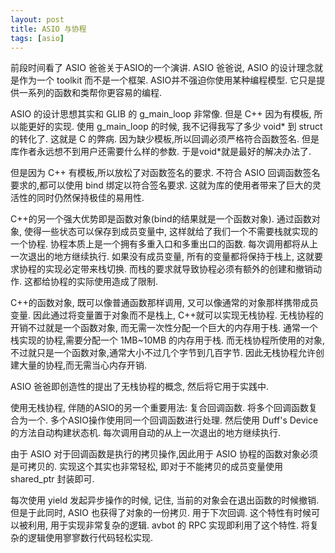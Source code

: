 ```yaml
---
layout: post
title: ASIO 与协程
tags: [asio]
---
```


前段时间看了 ASIO 爸爸关于ASIO的一个演讲. ASIO 爸爸说, ASIO 的设计理念就是作为一个 toolkit 而不是一个框架. ASIO并不强迫你使用某种编程模型. 它只是提供一系列的函数和类帮你更容易的编程.


ASIO 的设计思想其实和 GLIB 的 g_main_loop 非常像. 但是 C++ 因为有模板, 所以能更好的实现. 使用 g_main_loop 的时候, 我不记得我写了多少 void* 到 struct 的转化了. 这就是 C 的弊病. 因为缺少模板,所以回调必须严格符合函数签名. 但是库作者永远想不到用户还需要什么样的参数. 于是void*就是最好的解决办法了.

但是因为 C++ 有模板,所以放松了对函数签名的要求. 不符合 ASIO 回调函数签名要求的,都可以使用 bind 绑定以符合签名要求. 这就为库的使用者带来了巨大的灵活性的同时仍然保持极佳的易用性.

C++的另一个强大优势即是函数对象(bind的结果就是一个函数对象). 通过函数对象, 使得一些状态可以保存到成员变量中, 这样就给了我们一个不需要栈就实现的一个协程. 协程本质上是一个拥有多重入口和多重出口的函数. 每次调用都将从上一次退出的地方继续执行. 如果没有成员变量, 所有的变量都将保持于栈上, 这就要求协程的实现必定带来栈切换. 而栈的要求就导致协程必须有额外的创建和撤销动作. 这都给协程的实际使用造成了限制.

C++的函数对象, 既可以像普通函数那样调用, 又可以像通常的对象那样携带成员变量. 因此通过将变量置于对象而不是栈上, C++就可以实现无栈协程. 无栈协程的开销不过就是一个函数对象, 而无需一次性分配一个巨大的内存用于栈. 通常一个栈实现的协程,需要分配一个 1MB~10MB 的内存用于栈. 而无栈协程所使用的对象,不过就只是一个函数对象,通常大小不过几个字节到几百字节. 因此无栈协程允许创建大量的协程,而无需当心内存开销.

ASIO 爸爸即创造性的提出了无栈协程的概念, 然后将它用于实践中.

使用无栈协程, 伴随的ASIO的另一个重要用法: 复合回调函数. 将多个回调函数复合为一个. 多个ASIO操作使用同一个回调函数进行处理. 然后使用 Duff's Device 的方法自动构建状态机. 每次调用自动的从上一次退出的地方继续执行.

由于 ASIO 对于回调函数是执行的拷贝操作,因此用于 ASIO 协程的函数对象必须是可拷贝的. 实现这个其实也非常轻松, 即对于不能拷贝的成员变量使用 shared_ptr 封装即可.

每次使用 yield 发起异步操作的时候, 记住, 当前的对象会在退出函数的时候撤销. 但是于此同时, ASIO 也获得了对象的一份拷贝. 用于下次回调. 这个特性有时候可以被利用, 用于实现非常复杂的逻辑. avbot 的 RPC 实现即利用了这个特性. 将复杂的逻辑使用寥寥数行代码轻松实现.









